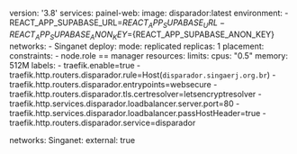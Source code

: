version: '3.8'
services:
  painel-web:
    image: disparador:latest
    environment:
      - REACT_APP_SUPABASE_URL=${REACT_APP_SUPABASE_URL}
      - REACT_APP_SUPABASE_ANON_KEY=${REACT_APP_SUPABASE_ANON_KEY}
    networks:
      - Singanet
    deploy:
      mode: replicated
      replicas: 1
      placement:
        constraints:
          - node.role == manager
      resources:
        limits:
          cpus: "0.5"
          memory: 512M
      labels:
        - traefik.enable=true
        - traefik.http.routers.disparador.rule=Host(`disparador.singaerj.org.br`)
        - traefik.http.routers.disparador.entrypoints=websecure
        - traefik.http.routers.disparador.tls.certresolver=letsencryptresolver
        - traefik.http.services.disparador.loadbalancer.server.port=80
        - traefik.http.services.disparador.loadbalancer.passHostHeader=true
        - traefik.http.routers.disparador.service=disparador

networks:
  Singanet:
    external: true